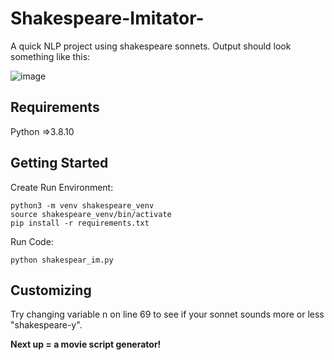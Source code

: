 # Shakespeare-Imitator-
A quick NLP project using shakespeare sonnets. 
Output should look something like this:

![image](https://user-images.githubusercontent.com/79933773/139504509-edd947db-1892-46df-9e4e-d356047c123d.png)

## Requirements

Python =>3.8.10

## Getting Started

Create Run Environment:
```
python3 -m venv shakespeare_venv
source shakespeare_venv/bin/activate
pip install -r requirements.txt
```

Run Code:
```
python shakespear_im.py 
```


## Customizing 
Try changing variable n on line 69 to see if your sonnet sounds more or less "shakespeare-y".


**Next up = a movie script generator!**
